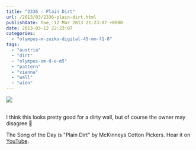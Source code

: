 ```yaml
---
title: "2336 - Plain Dirt"
url: /2013/03/2336-plain-dirt.html
publishDate: Tue, 12 Mar 2013 21:23:07 +0000
date: 2013-03-12 22:23:07
categories: 
  - "olympus-m-zuiko-digital-45-mm-f1-8"
tags: 
  - "austria"
  - "dirt"
  - "olympus-om-d-e-m5"
  - "pattern"
  - "vienna"
  - "wall"
  - "wien"
---
```

<div class="container">
<div class="center"><a target="_blank" href="https://d25zfm9zpd7gm5.cloudfront.net/1200x1200/2013/20130312_082626_lr.jpg"><img src="https://d25zfm9zpd7gm5.cloudfront.net/0600x0600/2013/20130312_082626_lr.jpg" /></a></div>
</div>
<br />

I think this looks pretty good for a dirty wall, but of course the owner may disagree 🙂

 The Song of the Day is "Plain Dirt" by McKinneys Cotton Pickers. Hear it on <a href="http://www.youtube.com/watch?v=Wy-VvdoPqok" target="_blank">YouTube</a>.

